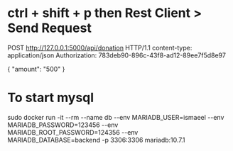 # ctrl + shift + p then Rest Client > Send Request
POST http://127.0.0.1:5000/api/donation HTTP/1.1
content-type: application/json
Authorization: 783deb90-896c-43f8-ad12-89ee7f5d8e97

{
    "amount": "500"
}




# To start mysql
sudo docker run -it --rm --name db --env MARIADB_USER=ismaeel --env MARIADB_PASSWORD=123456 --env MARIADB_ROOT_PASSWORD=124356 --env MARIADB_DATABASE=backend -p 3306:3306 mariadb:10.7.1